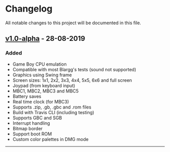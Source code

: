 # Changelog
All notable changes to this project will be documented in this file.

## [v1.0-alpha] - 28-08-2019
### Added
- Game Boy CPU emulation
- Compatible with most Blargg's tests (sound not supported)
- Graphics using Swing frame
- Screen sizes: 1x1, 2x2, 3x3, 4x4, 5x5, 6x6 and full screen
- Joypad (from keyboard input)
- MBC1, MBC2, MBC3 and MBC5
- Battery saves
- Real time clock (for MBC3)
- Supports .zip, .gb, .gbc and .rom files
- Build with Travis CLI (including testing)
- Supports GBC and SGB
- Interrupt handling
- Bitmap border
- Support boot ROM
- Custom color palettes in DMG mode

---


[v1.0-alpha]: https://github.com/campoe/KotBoy/releases/tag/kotboy-v1.0-alpha

